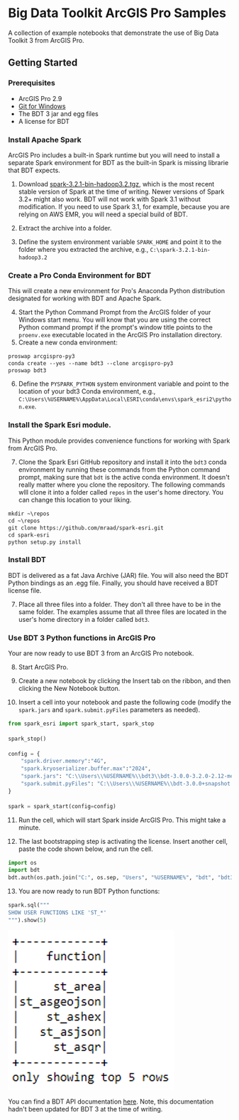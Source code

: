 # Big Data Toolkit ArcGIS Pro Samples

A collection of example notebooks that demonstrate the use of Big Data Toolkit 3 from ArcGIS Pro.

## Getting Started

### Prerequisites

- ArcGIS Pro 2.9
- [Git for Windows](https://git-scm.com/download/win)
- The BDT 3 jar and egg files
- A license for BDT

### Install Apache Spark

ArcGIS Pro includes a built-in Spark runtime but you will need to install a separate Spark environment for BDT as the built-in Spark is missing librarie that BDT expects.

1. Download [spark-3.2.1-bin-hadoop3.2.tgz](https://www.apache.org/dyn/closer.lua/spark/spark-3.2.1/spark-3.2.1-bin-hadoop3.2.tgz), which is the most recent stable version of Spark at the time of writing. Newer versions of Spark 3.2+ might also work. BDT will not work with Spark 3.1 without modification. If you need to use Spark 3.1, for example, because you are relying on AWS EMR, you will need a special build of BDT. 

2. Extract the  archive into a folder.

3. Define the system environment variable `SPARK_HOME` and point it to the folder where you extracted the archive, e.g., `C:\spark-3.2.1-bin-hadoop3.2`

### Create a Pro Conda Environment for BDT

This will create a new environment for Pro's Anaconda Python distribution designated for working with BDT and Apache Spark. 

4. Start the Python Command Prompt from the ArcGIS folder of your Windows start menu. You will know that you are using the correct Python command prompt if the prompt's window title points to the `proenv.exe` executable located in the ArcGIS Pro installation directory.
5. Create a new conda environment:

```commandline
proswap arcgispro-py3
conda create --yes --name bdt3 --clone arcgispro-py3
proswap bdt3
```

6. Define the `PYSPARK_PYTHON` system environment variable and point to the location of your bdt3 Conda environment, e.g., `C:\Users\%USERNAME%\AppData\Local\ESRI\conda\envs\spark_esri2\python.exe`.

### Install the Spark Esri module.

This Python module provides convenience functions for working with Spark from ArcGIS Pro. 

7. Clone the Spark Esri GitHub repository and install it into the `bdt3` conda environment by running these commands from the Python command prompt, making sure that `bdt` is the active conda environment. It doesn't really matter where you clone the repository. The following commands wlll clone it into a folder called `repos` in the user's home directory. You can change this location to your liking.

```commandline
mkdir ~\repos
cd ~\repos
git clone https://github.com/mraad/spark-esri.git
cd spark-esri
python setup.py install
```

### Install BDT

BDT is delivered as a fat Java Archive (JAR) file. You will also need the BDT Python bindings as an .egg file. Finally, you should have received a BDT license file.

7. Place all three files into a folder. They don't all three have to be in the same folder. The examples assume that all three files are located in the user's home directory in a folder called `bdt3`.

### Use BDT 3 Python functions in ArcGIS Pro

Your are now ready to use BDT 3 from an ArcGIS Pro notebook.

8. Start ArcGIS Pro.

9. Create a new notebook by clicking the Insert tab on the ribbon, and then clicking the New Notebook button.

10. Insert a cell into your notebook and paste the following code (modify the `spark.jars` and `spark.submit.pyFiles` parameters as needed).

```python
from spark_esri import spark_start, spark_stop

spark_stop()

config = {
    "spark.driver.memory":"4G",
    "spark.kryoserializer.buffer.max":"2024",
    "spark.jars": "C:\\Users\\%USERNAME%\\bdt3\\bdt-3.0.0-3.2.0-2.12-merge-20220329.5.jar",
    "spark.submit.pyFiles": "C:\\Users\\%USERNAME%\\bdt-3.0.0+snapshot.merge.20220329.5-py3.9.egg"
}

spark = spark_start(config=config)
```

11. Run the cell, which will start Spark inside ArcGIS Pro. This might take a minute.

12. The last bootstrapping step is activating the license. Insert another cell, paste the code shown below, and run the cell. 

```python
import os
import bdt
bdt.auth(os.path.join("C:", os.sep, "Users", "%USERNAME%", "bdt", "bdt3.lic"))
```

13. You are now ready to run BDT Python functions:

```python
spark.sql("""
SHOW USER FUNCTIONS LIKE 'ST_*'
""").show(5)
```

![](media/bdt_user_functions.png)

You can find a BDT API documentation [here](https://esrips.github.io/bdt2/#bdt-v2). Note, this documentation hadn't been updated for BDT 3 at the time of writing. 

